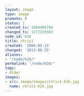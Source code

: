 ```yaml
---
layout: image
type: image
promote: 0
status: 1
created_ts: 1084406794
changed_ts: 1372159383
node_id: 616
title: chris1
created: '2004-05-13'
changed: '2013-06-25'
aliases:
- "/node/616/"
permalink: "/node/616/"
tags:
- Older
images:
- src: image/images/chris1-616.jpg
  name: chris1-616.jpg
---
```


